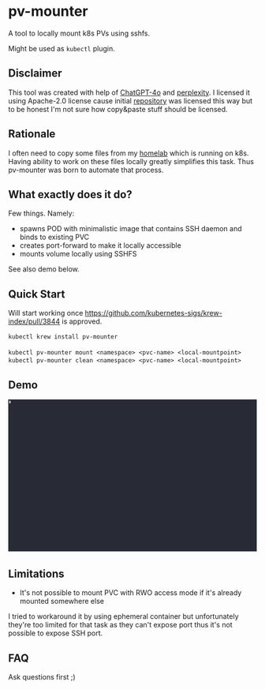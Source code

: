 # pv-mounter 

A tool to locally mount k8s PVs using sshfs.

Might be used as `kubectl` plugin.

## Disclaimer

This tool was created with help of [ChatGPT-4o](https://chatgpt.com/?model=gpt-4o) and [perplexity](https://www.perplexity.ai/).
I licensed it using Apache-2.0 license cause initial [repository](https://github.com/replicatedhq/krew-plugin-template) was licensed this way but to be honest I'm not sure how copy&paste stuff should be licensed.

## Rationale

I often need to copy some files from my [homelab](https://github.com/fluxcd/flux2) which is running on k8s. Having ability to work on these files locally greatly simplifies this task.
Thus pv-mounter was born to automate that process.

## What exactly does it do?

Few things. Namely:

* spawns POD with minimalistic image that contains SSH daemon and binds to existing PVC
* creates port-forward to make it locally accessible
* mounts volume locally using SSHFS 

See also demo below.

## Quick Start

Will start working once https://github.com/kubernetes-sigs/krew-index/pull/3844 is approved.

```
kubectl krew install pv-mounter

kubectl pv-mounter mount <namespace> <pvc-name> <local-mountpoint>
kubectl pv-mounter clean <namespace> <pvc-name> <local-mountpoint>

```

## Demo

![Demo](demo.gif)

## Limitations

* It's not possible to mount PVC with RWO access mode if it's already mounted somewhere else

I tried to workaround it by using ephemeral container but unfortunately they're too limited for that task as they can't expose port thus it's not possible to expose SSH port.

## FAQ

Ask questions first ;)
